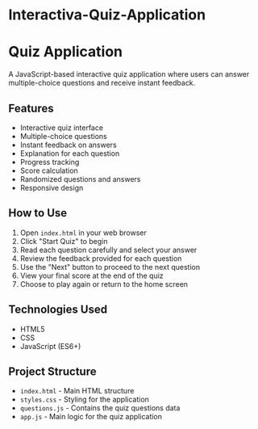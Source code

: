 # Interactiva-Quiz-Application
# Quiz Application

A JavaScript-based interactive quiz application where users can answer multiple-choice questions and receive instant feedback.

## Features

- Interactive quiz interface
- Multiple-choice questions
- Instant feedback on answers
- Explanation for each question
- Progress tracking
- Score calculation
- Randomized questions and answers
- Responsive design

## How to Use

1. Open `index.html` in your web browser
2. Click "Start Quiz" to begin
3. Read each question carefully and select your answer
4. Review the feedback provided for each question
5. Use the "Next" button to proceed to the next question
6. View your final score at the end of the quiz
7. Choose to play again or return to the home screen

## Technologies Used

- HTML5
- CSS
- JavaScript (ES6+)

## Project Structure

- `index.html` - Main HTML structure
- `styles.css` - Styling for the application
- `questions.js` - Contains the quiz questions data
- `app.js` - Main logic for the quiz application

 
